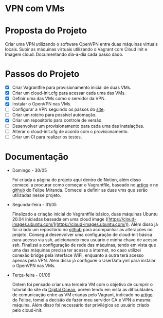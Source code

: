 # VPN com VMs

# Proposta do Projeto

Criar uma VPN utilizando o software OpenVPN entre duas máquinas virtuais locais. Subir as máquinas virtuais utilizando o Vagrant com Cloud Init e Imagem cloud. Documentando dia-a-dia cada passo dado.

# Passos do Projeto

- [x]  Criar Vagrantfile para provisionamento inicial de duas VMs.
- [x]  Criar um cloud-init.cfg para acessar cada uma das VMs.
- [x]  Definir uma das VMs como o servidor da VPN.
- [x]  Instalar o OpenVPN nas VMs.
- [ ]  Configurar a VPN seguindo os passos do [site](https://openvpn.net/community/).
- [ ]  Criar um roteiro para possível automação.
- [x]  Criar um repositório para controle de versão.
- [ ]  Desenvolver um provisionamento para cada uma das instalações.
- [ ]  Alterar o cloud-init.cfg de acordo com o provisionamento.
- [ ]  Criar um CI para realizar os testes.

# Documentação

- Domingo - 30/05

    Foi criada a página do projeto aqui dentro do Notion, além disso comecei a procurar como começar o Vagrantfile, baseado no [artigo](https://www.linkedin.com/pulse/se-preparando-para-o-kubernetes-122-felipe-miranda/) e no [github](https://github.com/FelipeMiranda/vagrant-kubernetes/blob/main/Vagrantfile) do Felipe Miranda. Comecei a definir as duas vms que serão utilizadas nesse projeto.

- Segunda-feira - 31/05

    Finalizado a criação inicial do Vagrantfile básico, duas máquinas Ubuntu 20.04 iniciadas baseada em uma cloud image ([https://cloud-images.ubuntu.com/](https://cloud-images.ubuntu.com/)). Além disso já foi criado um repositório no [github](https://github.com/rafaprata/vagrant-vpn) para acompanhar as alterações no projeto. Consegui desenvolver uma configuração de cloud-init básica para acesso via ssh, adicionando meu usuário e minha chave de acesso ssh. Finalizei a configuração de rede das máquinas, tendo em vista que uma das máquinas precisa ter acesso a internet, no caso utilizei conexão bridge pela interface WiFi, enquanto a outra terá acesso apenas pela VPN. Além disso já configurei o UserData.yml para instalar o OpenVPN nas VMs.

- Terça-feira - 01/06

    Ontem foi pensado criar uma terceira VM com o objetivo de cumprir o tutorial do site da [Digital Ocean](https://www.digitalocean.com/community/tutorials/how-to-set-up-and-configure-an-openvpn-server-on-ubuntu-20-04-pt), porém tendo em vista as dificuldades de comunicação entre as VM criadas pelo Vagrant, indicado no [artigo](https://www.linkedin.com/pulse/se-preparando-para-o-kubernetes-122-felipe-miranda/) do Felipe, tomei a decisão de fazer meu servidor CA e VPN a mesma máquina. Além disso foi necessário dar privilégios ao usuário criado pelo cloud-init.